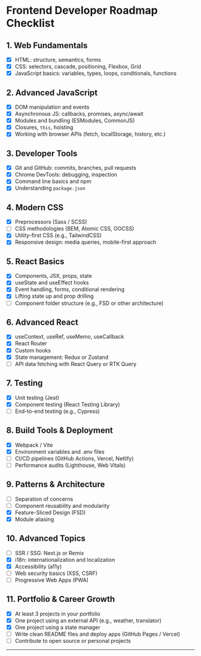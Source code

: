 # Frontend Developer Roadmap Checklist

## 1. Web Fundamentals

- [x] HTML: structure, semantics, forms
- [x] CSS: selectors, cascade, positioning, Flexbox, Grid
- [x] JavaScript basics: variables, types, loops, conditionals, functions

## 2. Advanced JavaScript

- [x] DOM manipulation and events
- [x] Asynchronous JS: callbacks, promises, async/await
- [x] Modules and bundling (ESModules, CommonJS)
- [x] Closures, `this`, hoisting
- [x] Working with browser APIs (fetch, localStorage, history, etc.)

## 3. Developer Tools

- [x] Git and GitHub: commits, branches, pull requests
- [x] Chrome DevTools: debugging, inspection
- [x] Command line basics and npm
- [x] Understanding `package.json`

## 4. Modern CSS

- [x] Preprocessors (Sass / SCSS)
- [ ] CSS methodologies (BEM, Atomic CSS, OOCSS)
- [x] Utility-first CSS (e.g., TailwindCSS)
- [x] Responsive design: media queries, mobile-first approach

## 5. React Basics

- [x] Components, JSX, props, state
- [x] useState and useEffect hooks
- [x] Event handling, forms, conditional rendering
- [x] Lifting state up and prop drilling
- [ ] Component folder structure (e.g., FSD or other architecture)

## 6. Advanced React

- [x] useContext, useRef, useMemo, useCallback
- [x] React Router
- [x] Custom hooks
- [x] State management: Redux or Zustand
- [ ] API data fetching with React Query or RTK Query

## 7. Testing

- [x] Unit testing (Jest)
- [x] Component testing (React Testing Library)
- [ ] End-to-end testing (e.g., Cypress)

## 8. Build Tools & Deployment

- [x] Webpack / Vite
- [x] Environment variables and .env files
- [ ] CI/CD pipelines (GitHub Actions, Vercel, Netlify)
- [ ] Performance audits (Lighthouse, Web Vitals)

## 9. Patterns & Architecture

- [ ] Separation of concerns
- [ ] Component reusability and modularity
- [x] Feature-Sliced Design (FSD)
- [x] Module aliasing

## 10. Advanced Topics

- [ ] SSR / SSG: Next.js or Remix
- [x] i18n: internationalization and localization
- [x] Accessibility (a11y)
- [ ] Web security basics (XSS, CSRF)
- [ ] Progressive Web Apps (PWA)

## 11. Portfolio & Career Growth

- [x] At least 3 projects in your portfolio
- [x] One project using an external API (e.g., weather, translator)
- [x] One project using a state manager
- [ ] Write clean README files and deploy apps (GitHub Pages / Vercel)
- [ ] Contribute to open source or personal projects

---
